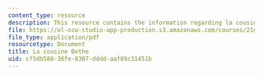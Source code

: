 ```yaml
---
content_type: resource
description: This resource contains the information regarding la cousine bethe.
file: https://ol-ocw-studio-app-production.s3.amazonaws.com/courses/21g-325j-new-culture-of-gender-queer-france-fall-2011/cf5db58036fe8307ddddaaf89c31451b_MIT21G_325JF11_Balzac.pdf
file_type: application/pdf
resourcetype: Document
title: La cousine Bethe
uid: cf5db580-36fe-8307-dddd-aaf89c31451b
---
```

